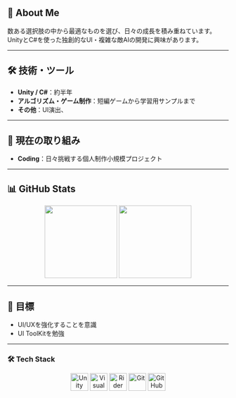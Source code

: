 ## 👋 About Me

数ある選択肢の中から最適なものを選び、日々の成長を積み重ねています。  
UnityとC#を使った独創的なUI・複雑な敵AIの開発に興味があります。

---

## 🛠 技術・ツール
- **Unity / C#**：約半年
- **アルゴリズム・ゲーム制作**：短編ゲームから学習用サンプルまで
- **その他**：UI演出、

---

## 🚀 現在の取り組み
- **Coding**：日々挑戦する個人制作小規模プロジェクト

---

## 📊 GitHub Stats

<p align="center">
  <img src="https://github-readme-stats.vercel.app/api?username=daimaruyama&show_icons=true&count_private=true&theme=radical" height="165"/>
  <img src="https://github-readme-stats.vercel.app/api/top-langs/?username=daimaruyama&layout=compact&theme=radical" height="165"/>
</p>

---

## 🎯 目標
- UI/UXを強化することを意識
- UI ToolKitを勉強

---

### 🛠️ **Tech Stack**

<div align="center">
<img src="https://skillicons.dev/icons?i=unity" width="40" height="40" alt="Unity"/>
<img src="https://skillicons.dev/icons?i=visualstudio" width="40" height="40" alt="Visual Studio"/>
<img src="https://skillicons.dev/icons?i=rider" width="40" height="40" alt="Rider"/>
<img src="https://skillicons.dev/icons?i=git" width="40" height="40" alt="Git"/>
<img src="https://skillicons.dev/icons?i=github" width="40" height="40" alt="GitHub"/>
</div>
